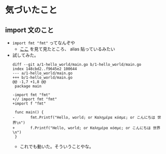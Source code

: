 # 気づいたこと

## import 文のこと

- `import fmt "fmt"` ってなんぞや
    - [ここ](https://qiita.com/taji-taji/items/5a4f17bcf5b819954cc1) を見て見たところ、 alias 貼っているみたい
- 試してみた。
    ```
    diff --git a/1-hello_world/main.go b/1-hello_world/main.go
    index 148cbd2..f9645e2 100644
    --- a/1-hello_world/main.go
    +++ b/1-hello_world/main.go
    @@ -1,7 +1,8 @@
     package main
    
    -import fmt "fmt"
    +// import fmt "fmt"
    +import f "fmt"
    
     func main() {
    -       fmt.Printf("Hello, world; or Καλημέρα κόσμε; or こんにちは 世界\n")
    +       f.Printf("Hello, world; or Καλημέρα κόσμε; or こんにちは 世界\n")
     }
   ```
   - これでも動いた。そういうことやな。
